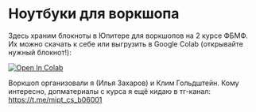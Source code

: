 # Ноутбуки для воркшопа

Здесь храним блокноты в Юпитере для воркшопов на 2 курсе ФБМФ. Их можно скачать к себе или выгрузить в Google Colab (открывайте нужный блокнот!):

[![Open In Colab](https://colab.research.google.com/assets/colab-badge.svg)](https://colab.research.google.com/github/ilya101010/bm_cs_workshops)

Воркшоп организовали я (Илья Захаров) и Клим Гольдштейн. Кому интересно, допматериалы с курса я ещё кидаю в тг-канал: https://t.me/mipt_cs_b06001

